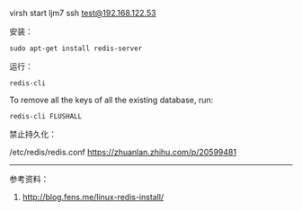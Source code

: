 virsh start ljm7    ssh test@192.168.122.53

安装：

  `sudo apt-get install redis-server`
  
  
运行：

  `redis-cli`


To remove all the keys of all the existing database, run:

  `redis-cli FLUSHALL`


禁止持久化：

  /etc/redis/redis.conf
  https://zhuanlan.zhihu.com/p/20599481



---
参考资料：

1. http://blog.fens.me/linux-redis-install/
